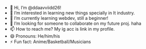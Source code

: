- 👋 Hi, I’m @ddaavviidd26!
- 👀 I’m interested in learning new things specially in It industry.
- 🌱 I’m currently learning webdev, still a beginner!
- 💞️ I’m looking for someone to collaborate on my future proj. haha
- 📫 How to reach me? My ig acc is link in my profile.
- 😄 Pronouns: He/him/his
- ⚡ Fun fact: Anime/Basketball/Musicians

<!---
ddaavviidd26/ddaavviidd26 is a ✨ special ✨ repository because its `README.md` (this file) appears on your GitHub profile.
You can click the Preview link to take a look at your changes.
--->
